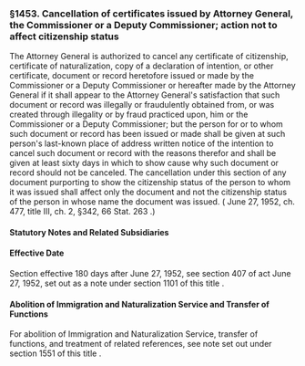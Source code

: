 <!--
url: https://uscode.house.gov/view.xhtml?req=granuleid:USC-prelim-title8-section1453&num=0&edition=prelim
date_accessed: 2024-07-28 23:46:04
-->
### §1453\. Cancellation of certificates issued by Attorney General, the Commissioner or a Deputy Commissioner; action not to affect citizenship status
 The Attorney General is authorized to cancel any certificate of citizenship, certificate of naturalization, copy of a declaration of intention, or other certificate, document or record heretofore issued or made by the Commissioner or a Deputy Commissioner or hereafter made by the Attorney General if it shall appear to the Attorney General's satisfaction that such document or record was illegally or fraudulently obtained from, or was created through illegality or by fraud practiced upon, him or the Commissioner or a Deputy Commissioner; but the person for or to whom such document or record has been issued or made shall be given at such person's last\-known place of address written notice of the intention to cancel such document or record with the reasons therefor and shall be given at least sixty days in which to show cause why such document or record should not be canceled. The cancellation under this section of any document purporting to show the citizenship status of the person to whom it was issued shall affect only the document and not the citizenship status of the person in whose name the document was issued.
 (
 June 27, 1952, ch. 477, title III, ch. 2, §342,
 66 Stat. 263
 .)
#### **Statutory Notes and Related Subsidiaries**
#### Effective Date
 Section effective 180 days after June 27, 1952, see section 407 of act June 27, 1952, set out as a note under
 section 1101 of this title
 .
#### Abolition of Immigration and Naturalization Service and Transfer of Functions
 For abolition of Immigration and Naturalization Service, transfer of functions, and treatment of related references, see note set out under
 section 1551 of this title
 .
